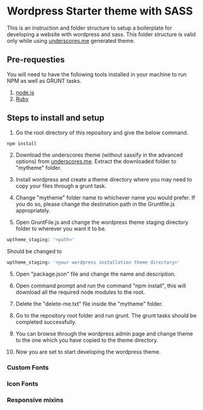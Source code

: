 # Wordpress Starter theme with SASS

This is an instruction and folder structure to setup a boilerplate for developing a website with wordpress and sass. This folder structure is valid only while using [underscores.me](http://underscores.me/) generated theme.

## Pre-requesties

You will need to have the following tools installed in your machine to run NPM as well as GRUNT tasks.

1. [node.js](https://nodejs.org/)
2. [Ruby](http://rubyinstaller.org/)


## Steps to install and setup

1. Go the root directory of this repository and give the below command.

```bash
npm install
```

2. Download the underscores theme (without sassify in the advanced options) from [underscores.me](http://underscores.me/). 
Extract the downloaded folder to "mytheme" folder.

3. Install wordpress and create a theme directory where you may need to copy your files through a grunt task.

4. Change "mytheme" folder name to whichever name you would prefer. If you do so, please change the destination path in the Gruntfile.js appropriately.

5. Open GruntFile.js and change the wordpress theme staging directory folder to wherever you want it to be.

```bash
wptheme_staging: '<path>'
```
Should be changed to 

```bash
wptheme_staging: '<your wordpress installation theme directory>'
```

5. Open "package.json" file and change the name and description.

6. Open command prompt and run the command "npm install", this will download all the required node modules to the root.

7. Delete the "delete-me.txt" file inside the "mytheme" folder.

8. Go to the repository root folder and run grunt. The grunt tasks should be completed successfully.

9. You can browse through the wordpress admin page and change theme to the one which you have copied to the theme directory.

10. Now you are set to start developing the wordpress theme.

### Custom Fonts

### Icon Fonts

### Responsive mixins